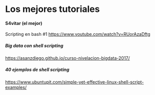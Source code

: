 # Los mejores tutoriales
#### S4vitar (el mejor)
Scripting en bash #1
https://www.youtube.com/watch?v=RUorAzaDftg

##### Big data con shell scripting
https://asanzdiego.github.io/curso-nivelacion-bigdata-2017/

##### 40 ejemplos de shell scripting
https://www.ubuntupit.com/simple-yet-effective-linux-shell-script-examples/